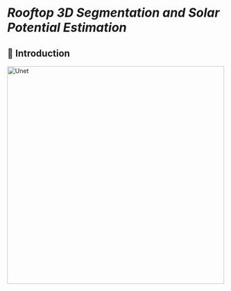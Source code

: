 # *Rooftop 3D Segmentation and Solar Potential Estimation* 
## 👋 Introduction
<img src="https://files.sciltp.com/journals/7/articles/411/667a109b769fa.jpg" 
     alt="Unet" 
     width="500" />


